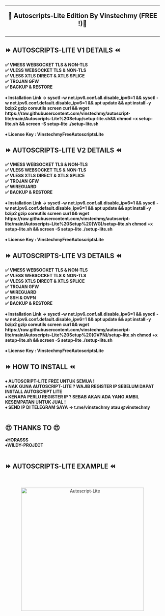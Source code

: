 <!DOCTYPE html>
<h2 align="center">
<hr>
🔱 Autoscripts-Lite Edition By Vinstechmy (FREE !)🔱
<h2><hr>
  
## ⏩ AUTOSCRIPTS-LITE V1 DETAILS ⏪
<b>
✅ VMESS WEBSOCKET TLS & NON-TLS <br>
✅ VLESS WEBSOCKET TLS & NON-TLS <br>
✅ VLESS XTLS DIRECT & XTLS SPLICE <br>
✅ TROJAN GFW <br>
✅ BACKUP & RESTORE <br>
<br>
♦️ Installation Link -> sysctl -w net.ipv6.conf.all.disable_ipv6=1 && sysctl -w net.ipv6.conf.default.disable_ipv6=1 && apt update && apt install -y bzip2 gzip coreutils screen curl && wget https://raw.githubusercontent.com/vinstechmy/autoscript-lite/main/Autoscripts-Lite%20Setup/setup-lite.sh&& chmod +x setup-lite.sh && screen -S setup-lite ./setup-lite.sh <br>
<br>
♦️ License Key : VinstechmyFreeAutoscriptsLite
<br>
</b>
  
## ⏩ AUTOSCRIPTS-LITE V2 DETAILS ⏪
<b>
✅ VMESS WEBSOCKET TLS & NON-TLS <br>
✅ VLESS WEBSOCKET TLS & NON-TLS <br>
✅ VLESS XTLS DIRECT & XTLS SPLICE <br>
✅ TROJAN GFW <br>
✅ WIREGUARD <br>
✅ BACKUP & RESTORE <br>
<br>
♦️ Installation Link -> sysctl -w net.ipv6.conf.all.disable_ipv6=1 && sysctl -w net.ipv6.conf.default.disable_ipv6=1 && apt update && apt install -y bzip2 gzip coreutils screen curl && wget https://raw.githubusercontent.com/vinstechmy/autoscript-lite/main/Autoscripts-Lite%20Setup%20(WG)/setup-lite.sh chmod +x setup-lite.sh && screen -S setup-lite ./setup-lite.sh <br>
<br>
♦️ License Key : VinstechmyFreeAutoscriptsLite
<br>
</b>
  
## ⏩ AUTOSCRIPTS-LITE V3 DETAILS ⏪
<b>
✅ VMESS WEBSOCKET TLS & NON-TLS <br>
✅ VLESS WEBSOCKET TLS & NON-TLS <br>
✅ VLESS XTLS DIRECT & XTLS SPLICE <br>
✅ TROJAN GFW <br>
✅ WIREGUARD <br>
✅ SSH & OVPN <br>
✅ BACKUP & RESTORE <br>
<br>
♦️ Installation Link -> sysctl -w net.ipv6.conf.all.disable_ipv6=1 && sysctl -w net.ipv6.conf.default.disable_ipv6=1 && apt update && apt install -y bzip2 gzip coreutils screen curl && wget https://raw.githubusercontent.com/vinstechmy/autoscript-lite/main/Autoscripts-Lite%20Setup%20(OVPN)/setup-lite.sh chmod +x setup-lite.sh && screen -S setup-lite ./setup-lite.sh <br>
<br>
♦️ License Key : VinstechmyFreeAutoscriptsLite
<br>
</b>

## ⏩ HOW TO INSTALL ⏪
<b>
♦️ AUTOSCRIPT-LITE FREE  UNTUK SEMUA ! <br>
♦️ NAK GUNA AUTOSCRIPT-LITE ? WAJIB REGISTER IP SEBELUM DAPAT INSTALL AUTOSCRIPT LITE <br>
♦️ KENAPA PERLU REGISTER IP ? SEBAB AKAN ADA YANG AMBIL KESEMPATAN UNTUK JUAL ! <br>
♦️ SEND IP DI TELEGRAM SAYA -> t.me/vinstechmy atau @vinstechmy <br>
<br>
</b>

## 😍 THANKS TO 😍
<b>
♦️HORASSS <br>
♦️WILDY-PROJECT <br>
<br>
</b>

## ⏩ AUTOSCRIPTS-LITE EXAMPLE ⏪
<b>
<br>
</b>
<p align="center">
<img src="https://user-images.githubusercontent.com/82468311/138095387-b1dbd4c9-d2a0-47be-8da6-eb76b88d5473.png" width="400" title="Autoscript-Lite">
</p>
